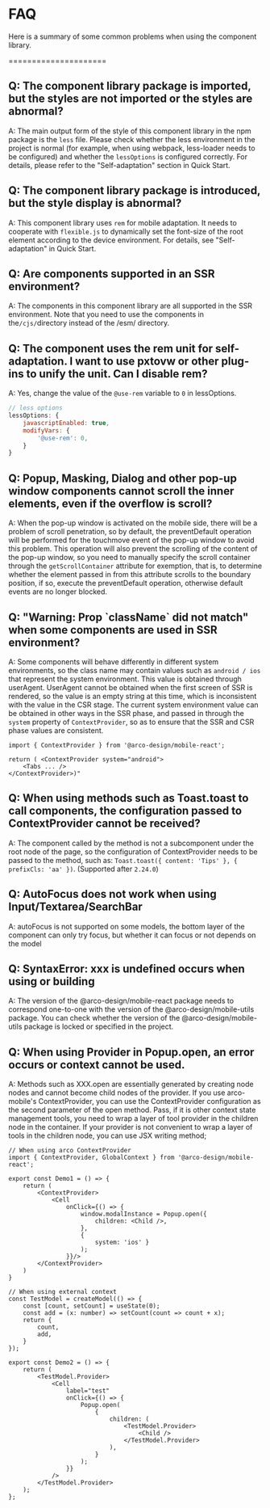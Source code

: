 # FAQ

Here is a summary of some common problems when using the component library.

=====================

## Q: The component library package is imported, but the styles are not imported or the styles are abnormal?

A: The main output form of the style of this component library in the npm package is the `less` file. Please check whether the less environment in the project is normal (for example, when using webpack, less-loader needs to be configured) and whether the `lessOptions` is configured correctly. For details, please refer to the "Self-adaptation" section in Quick Start.

## Q: The component library package is introduced, but the style display is abnormal?

A: This component library uses `rem` for mobile adaptation. It needs to cooperate with `flexible.js` to dynamically set the font-size of the root element according to the device environment. For details, see "Self-adaptation" in Quick Start.

## Q: Are components supported in an SSR environment?

A: The components in this component library are all supported in the SSR environment. Note that you need to use the components in the`/cjs/`directory instead of the /esm/ directory.

## Q: The component uses the rem unit for self-adaptation. I want to use pxtovw or other plug-ins to unify the unit. Can I disable rem?

A: Yes, change the value of the `@use-rem` variable to `0` in lessOptions.

```js
// less options
lessOptions: {
    javascriptEnabled: true,
    modifyVars: {
        '@use-rem': 0,
    }
}
```

## Q: Popup, Masking, Dialog and other pop-up window components cannot scroll the inner elements, even if the overflow is scroll?

A: When the pop-up window is activated on the mobile side, there will be a problem of scroll penetration, so by default, the preventDefault operation will be performed for the touchmove event of the pop-up window to avoid this problem. This operation will also prevent the scrolling of the content of the pop-up window, so you need to manually specify the scroll container through the `getScrollContainer` attribute for exemption, that is, to determine whether the element passed in from this attribute scrolls to the boundary position, if so, execute the preventDefault operation, otherwise default events are no longer blocked.

## Q: "Warning: Prop \`className\` did not match" when some components are used in SSR environment?

A: Some components will behave differently in different system environments, so the class name may contain values such as `android / ios` that represent the system environment. This value is obtained through userAgent. UserAgent cannot be obtained when the first screen of SSR is rendered, so the value is an empty string at this time, which is inconsistent with the value in the CSR stage. The current system environment value can be obtained in other ways in the SSR phase, and passed in through the `system` property of `ContextProvider`, so as to ensure that the SSR and CSR phase values are consistent.

```tsx
import { ContextProvider } from '@arco-design/mobile-react';

return ( <ContextProvider system="android">
    <Tabs ... />
</ContextProvider>)"
```

## Q: When using methods such as Toast.toast to call components, the configuration passed to ContextProvider cannot be received?

A: The component called by the method is not a subcomponent under the root node of the page, so the configuration of ContextProvider needs to be passed to the method, such as: `Toast.toast({ content: 'Tips' }, { prefixCls: 'aa' })`. (Supported after `2.24.0`)

## Q: AutoFocus does not work when using Input/Textarea/SearchBar

A: autoFocus is not supported on some models, the bottom layer of the component can only try focus, but whether it can focus or not depends on the model

## Q: SyntaxError: xxx is undefined occurs when using or building

A: The version of the @arco-design/mobile-react package needs to correspond one-to-one with the version of the @arco-design/mobile-utils package. You can check whether the version of the @arco-design/mobile-utils package is locked or specified in the project.

## Q: When using Provider in Popup.open, an error occurs or context cannot be used.

A: Methods such as XXX.open are essentially generated by creating node nodes and cannot become child nodes of the provider. If you use arco-mobile's ContextProvider, you can use the ContextProvider configuration as the second parameter of the open method. Pass, if it is other context state management tools, you need to wrap a layer of tool provider in the children node in the container. If your provider is not convenient to wrap a layer of tools in the children node, you can use JSX writing method;

```tsx
// When using arco ContextProvider
import { ContextProvider, GlobalContext } from '@arco-design/mobile-react';

export const Demo1 = () => {
    return (
        <ContextProvider>
            <Cell
                onClick={() => {
                    window.modalInstance = Popup.open({
                        children: <Child />,
                    },
                    {
                        system: 'ios' }
                    );
                }}/>
        </ContextProvider>
    )
}

// When using external context
const TestModel = createModel(() => {
    const [count, setCount] = useState(0);
    const add = (x: number) => setCount(count => count + x);
    return {
        count,
        add,
    }
});

export const Demo2 = () => {
    return (
        <TestModel.Provider>
            <Cell
                label="test"
                onClick={() => {
                    Popup.open(
                        {
                            children: (
                                <TestModel.Provider>
                                    <Child />
                                </TestModel.Provider>
                            ),
                        }
                    );
                }}
            />
        </TestModel.Provider>
    );
};
```
